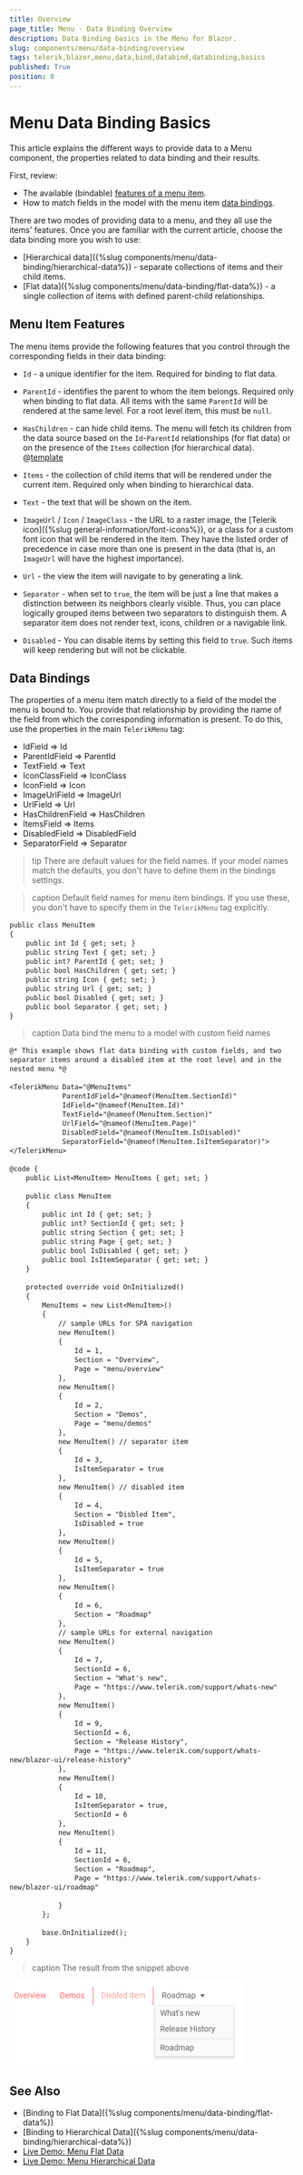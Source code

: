 ```yaml
---
title: Overview
page_title: Menu - Data Binding Overview
description: Data Binding basics in the Menu for Blazor.
slug: components/menu/data-binding/overview
tags: telerik,blazor,menu,data,bind,databind,databinding,basics
published: True
position: 0
---
```


# Menu Data Binding Basics

This article explains the different ways to provide data to a Menu component, the properties related to data binding and their results.

First, review:

* The available (bindable) [features of a menu item](#menu-item-features).
* How to match fields in the model with the menu item [data bindings](#data-bindings).

There are two modes of providing data to a menu, and they all use the items' features. Once you are familiar with the current article, choose the data binding more you wish to use:

* [Hierarchical data]({%slug components/menu/data-binding/hierarchical-data%}) - separate collections of items and their child items.
* [Flat data]({%slug components/menu/data-binding/flat-data%}) - a single collection of items with defined parent-child relationships.

## Menu Item Features

The menu items provide the following features that you control through the corresponding fields in their data binding:

* `Id` - a unique identifier for the item. Required for binding to flat data.

* `ParentId` - identifies the parent to whom the item belongs. Required only when binding to flat data. All items with the same `ParentId` will be rendered at the same level. For a root level item, this must be `null`.

* `HasChildren` - can hide child items. The menu will fetch its children from the data source based on the `Id`-`ParentId` relationships (for flat data) or on the presence of the `Items` collection (for hierarchical data). @[template](/_contentTemplates/menu/basic-example.md#has-children-behavior)

* `Items` - the collection of child items that will be rendered under the current item. Required only when binding to hierarchical data.

* `Text` - the text that will be shown on the item.

* `ImageUrl` / `Icon` / `ImageClass` - the URL to a raster image, the [Telerik icon]({%slug general-information/font-icons%}), or a class for a custom font icon that will be rendered in the item. They have the listed order of precedence in case more than one is present in the data (that is, an `ImageUrl` will have the highest importance).

* `Url` - the view the item will navigate to by generating a link.

* `Separator` - when set to `true`, the item will be just a line that makes a distinction between its neighbors clearly visible. Thus, you can place logically grouped items between two separators to distinguish them. A separator item does not render text, icons, children or a navigable link.

* `Disabled` - You can disable items by setting this field to `true`. Such items will keep rendering but will not be clickable.

## Data Bindings

The properties of a menu item match directly to a field of the model the menu is bound to. You provide that relationship by providing the name of the field from which the corresponding information is present. To do this, use the properties in the main `TelerikMenu` tag:

* IdField => Id
* ParentIdField => ParentId
* TextField => Text
* IconClassField => IconClass
* IconField => Icon
* ImageUrlField => ImageUrl
* UrlField => Url
* HasChildrenField => HasChildren
* ItemsField => Items
* DisabledField => DisabledField
* SeparatorField => Separator

>tip There are default values for the field names. If your model names match the defaults, you don't have to define them in the bindings settings.

>caption Default field names for menu item bindings. If you use these, you don't have to specify them in the `TelerikMenu` tag explicitly.

````CSHTML
public class MenuItem
{
	public int Id { get; set; }
	public string Text { get; set; }
	public int? ParentId { get; set; }
	public bool HasChildren { get; set; }
	public string Icon { get; set; }
	public string Url { get; set; }
	public bool Disabled { get; set; }
	public bool Separator { get; set; }
}
````

>caption Data bind the menu to a model with custom field names

````CSHTML
@* This example shows flat data binding with custom fields, and two separator items around a disabled item at the root level and in the nested menu *@

<TelerikMenu Data="@MenuItems"
             ParentIdField="@nameof(MenuItem.SectionId)"
             IdField="@nameof(MenuItem.Id)"
             TextField="@nameof(MenuItem.Section)"
             UrlField="@nameof(MenuItem.Page)"
             DisabledField="@nameof(MenuItem.IsDisabled)"
             SeparatorField="@nameof(MenuItem.IsItemSeparator)">
</TelerikMenu>

@code {
    public List<MenuItem> MenuItems { get; set; }

    public class MenuItem
    {
        public int Id { get; set; }
        public int? SectionId { get; set; }
        public string Section { get; set; }
        public string Page { get; set; }
        public bool IsDisabled { get; set; }
        public bool IsItemSeparator { get; set; }
    }

    protected override void OnInitialized()
    {
        MenuItems = new List<MenuItem>()
        {
            // sample URLs for SPA navigation
            new MenuItem()
            {
                Id = 1,
                Section = "Overview",
                Page = "menu/overview"
            },
            new MenuItem()
            {
                Id = 2,
                Section = "Demos",
                Page = "menu/demos"
            },
            new MenuItem() // separator item
            {
                Id = 3,
                IsItemSeparator = true
            },
            new MenuItem() // disabled item
            {
                Id = 4,
                Section = "Disbled Item",
                IsDisabled = true
            },
            new MenuItem()
            {
                Id = 5,
                IsItemSeparator = true
            },
            new MenuItem()
            {
                Id = 6,
                Section = "Roadmap"
            },
            // sample URLs for external navigation
            new MenuItem()
            {
                Id = 7,
                SectionId = 6,
                Section = "What's new",
                Page = "https://www.telerik.com/support/whats-new"
            },
            new MenuItem()
            {
                Id = 9,
                SectionId = 6,
                Section = "Release History",
                Page = "https://www.telerik.com/support/whats-new/blazor-ui/release-history"
            },
            new MenuItem()
            {
                Id = 10,
                IsItemSeparator = true,
                SectionId = 6
            },
            new MenuItem()
            {
                Id = 11,
                SectionId = 6,
                Section = "Roadmap",
                Page = "https://www.telerik.com/support/whats-new/blazor-ui/roadmap"

            }
        };

        base.OnInitialized();
    }
}
````

>caption The result from the snippet above

![menu data binding example](images/menu-databinding-example.png)



## See Also

  * [Binding to Flat Data]({%slug components/menu/data-binding/flat-data%})
  * [Binding to Hierarchical Data]({%slug components/menu/data-binding/hierarchical-data%})
  * [Live Demo: Menu Flat Data](https://demos.telerik.com/blazor-ui/menu/flat-data)
  * [Live Demo: Menu Hierarchical Data](https://demos.telerik.com/blazor-ui/menu/hierarchical-data)
